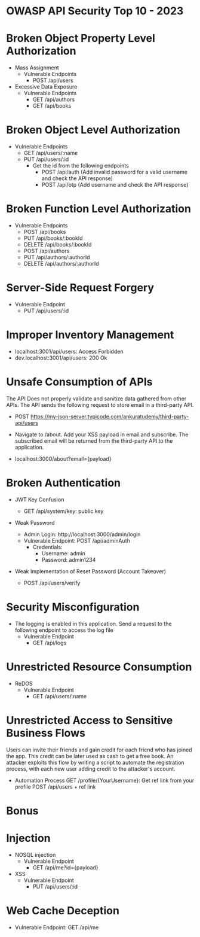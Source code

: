 # OWASP API Security Top 10 - 2023

# Broken Object Property Level Authorization

- Mass Assignment
  - Vulnerable Endpoints
    - POST /api/users
- Excessive Data Exposure
  - Vulnerable Endpoints
    - GET /api/authors
    - GET /api/books

# Broken Object Level Authorization

- Vulnerable Endpoints
  - GET /api/users/:name
  - PUT /api/users/:id
    - Get the id from the following endpoints
      - POST /api/auth (Add invalid password for a valid username and check the API response)
      - POST /api/otp (Add username and check the API response)

# Broken Function Level Authorization

- Vulnerable Endpoints
  - POST /api/books
  - PUT /api/books/:bookId
  - DELETE /api/books/:bookId
  - POST /api/authors
  - PUT /api/authors/:authorId
  - DELETE /api/authors/:authorId

# Server-Side Request Forgery

- Vulnerable Endpoint
  - PUT /api/users/:id

# Improper Inventory Management

- localhost:3001/api/users: Access Forbidden
- dev.localhost:3001/api/users: 200 Ok

# Unsafe Consumption of APIs

The API Does not properly validate and sanitize data gathered from other APIs. The API sends the following request to store email in a third-party API.

- POST https://my-json-server.typicode.com/ankuratudemy/third-party-api/users

- Navigate to /about. Add your XSS payload in email and subscribe. The subscribed email will be returned from the third-party API to the application.

- localhost:3000/about?email={payload}

# Broken Authentication

- JWT Key Confusion

  - GET /api/system/key: public key

- Weak Password
  - Admin Login: http://localhost:3000/admin/login
  - Vulnerable Endpoint: POST /api/adminAuth
    - Credentials:
      - Username: admin
      - Password: admin1234
- Weak Implementation of Reset Password (Account Takeover)
  - POST /api/users/verify

# Security Misconfiguration

- The logging is enabled in this application. Send a request to the following endpoint to access the log file
  - Vulnerable Endpoint
    - GET /api/logs

# Unrestricted Resource Consumption

- ReDOS
  - Vulnerable Endpoint
    - GET /api/users/:name

# Unrestricted Access to Sensitive Business Flows

Users can invite their friends and gain credit for each friend who has joined the app. This credit can be later used as cash to get a free book. An attacker exploits this flow by writing a script to automate the registration process, with each new user adding credit to the attacker's account.

- Automation Process
  GET /profile/{YourUsername}: Get ref link from your profile
  POST /api/users + ref link

# Bonus

# Injection

- NOSQL injection
  - Vulnerable Endpoint
    - GET /api/me?id={payload}
- XSS
  - Vulnerable Endpoint
    - PUT /api/users/:id

# Web Cache Deception

- Vulnerable Endpoint: GET /api/me
